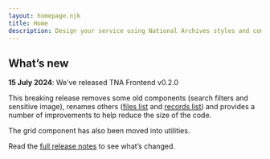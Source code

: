 ```yaml
---
layout: homepage.njk
title: Home
description: Design your service using National Archives styles and components
---
```


## What’s new

**15 July 2024**: We've released TNA Frontend v0.2.0

This breaking release removes some old components (search filters and sensitive image), renames others ([files list](./components/files-list/) and [records list](./components/records-list/)) and provides a number of improvements to help reduce the size of the code.

The grid component has also been moved into utilities.

Read the [full release notes](https://github.com/nationalarchives/tna-frontend/releases/tag/v0.2.0) to see what’s changed.
